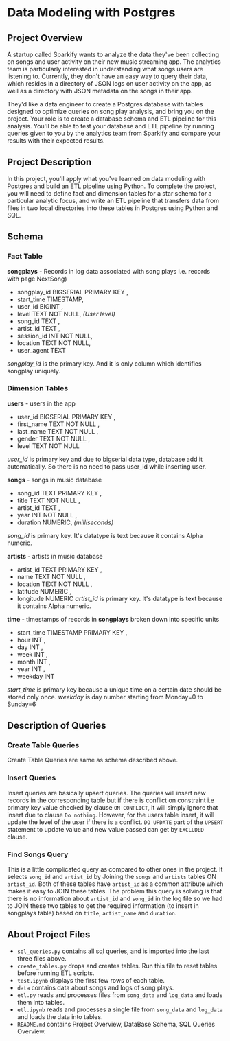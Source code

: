 # Data Modeling with Postgres

## Project Overview
A startup called Sparkify wants to analyze the data they've been collecting on songs and user activity on their new music streaming app. The analytics team is particularly interested in understanding what songs users are listening to. Currently, they don't have an easy way to query their data, which resides in a directory of JSON logs on user activity on the app, as well as a directory with JSON metadata on the songs in their app.

They'd like a data engineer to create a Postgres database with tables designed to optimize queries on song play analysis, and bring you on the project. Your role is to create a database schema and ETL pipeline for this analysis. You'll be able to test your database and ETL pipeline by running queries given to you by the analytics team from Sparkify and compare your results with their expected results.

## Project Description
In this project, you'll apply what you've learned on data modeling with Postgres and build an ETL pipeline using Python. To complete the project, you will need to define fact and dimension tables for a star schema for a particular analytic focus, and write an ETL pipeline that transfers data from files in two local directories into these tables in Postgres using Python and SQL.

## Schema
### Fact Table
**songplays** - Records in log data associated with song plays i.e. records with page NextSong)
- songplay_id BIGSERIAL PRIMARY KEY ,
- start_time TIMESTAMP,
- user_id BIGINT ,
- level TEXT NOT NULL, _(User level)_
- song_id TEXT ,
- artist_id TEXT ,
- session_id INT NOT NULL,
- location TEXT NOT NULL,
- user_agent TEXT

_songplay_id_ is the primary key. And it is only column which identifies songplay uniquely.

### Dimension Tables
**users**  - users in the app
- user_id BIGSERIAL PRIMARY KEY ,
- first_name TEXT NOT NULL ,
- last_name TEXT NOT NULL ,
- gender TEXT NOT NULL ,
- level TEXT NOT NULL 

_user_id_ is primary key and due to bigserial data type, database add it automatically. So there is no need to pass user_id while inserting user.
        
**songs**  - songs in music database
- song_id TEXT PRIMARY KEY ,
- title TEXT NOT NULL ,
- artist_id TEXT ,
- year INT NOT NULL ,
- duration NUMERIC, _(milliseconds)_

_song_id_ is primary key. It's datatype is text because it contains Alpha numeric.

**artists**  - artists in music database
- artist_id TEXT PRIMARY KEY ,
- name TEXT NOT NULL ,
- location TEXT NOT NULL ,
- latitude NUMERIC ,
- longitude NUMERIC
_artist_id_ is primary key. It's datatype is text because it contains Alpha numeric.

**time**  - timestamps of records in  **songplays**  broken down into specific units
- start_time TIMESTAMP PRIMARY KEY ,
- hour INT ,
- day INT ,
- week INT ,
- month INT ,
- year INT ,
- weekday INT

_start_time_ is primary key because a unique time on a certain date should be stored only once.
_weekday_ is day number starting from Monday=0 to Sunday=6

## Description of Queries
### Create Table Queries
Create Table Queries are same as schema described above.

### Insert Queries
Insert queries are basically upsert queries. The queries will insert new records in the corresponding table but if there is conflict on constraint i.e primary key value checked by clause `ON CONFLICT`, it will simply ignore that insert due to clause `Do nothing`. However, for the users table insert, it will update the level of the user if there is a conflict. `DO UPDATE` part of the `UPSERT` statement to  update value and new value passed can get by `EXCLUDED` clause.

### Find Songs Query
This is a little complicated query as compared to other ones in the project. It selects `song_id` and `artist_id` by Joining the `songs` and `artists` tables ON `artist_id`. Both of these tables have `artist_id` as a common attribute which makes it easy to JOIN these tables. The problem this query is solving is that there is no information about `artist_id` and `song_id` in the log file so we had to JOIN these two tables to get the required information (to insert in songplays table) based on `title`, `artist_name` and `duration`.


## About Project Files
- `sql_queries.py` contains all sql queries, and is imported into the last three files above.<br />
- `create_tables.py` drops and creates tables. Run this file to reset tables before running ETL scripts.<br />
- `test.ipynb` displays the first few rows of each table.<br />
- `data` contains data about songs and logs of song plays.<br />
- `etl.py` reads and processes files from `song_data` and `log_data` and loads them into tables.<br />
- `etl.ipynb` reads and processes a single file from `song_data` and `log_data` and loads the data into tables.
- `README.md` contains Project Overview, DataBase Schema, SQL Queries Overview.
